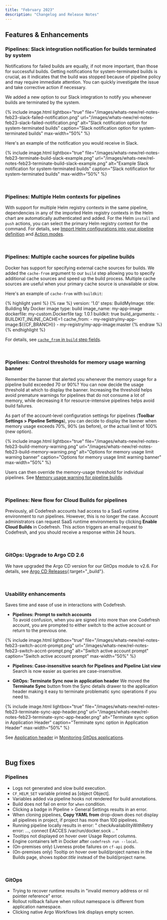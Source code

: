 ```yaml
---
title: "February 2023"
description: "Changelog and Release Notes"
---
```


## Features & Enhancements

### Pipelines: Slack integration notification for builds terminated by system

Notifications for failed builds are equally, if not more important, than those for successful builds. Getting notifications for system-terminated builds is crucial, as it indicates that the build was stopped because of pipeline policy and may require immediate attention. You can quickly investigate the issue and take corrective action if necessary.

We added a new option to our Slack integration to notify you whenever builds are terminated by the system.

{% include
 image.html
 lightbox="true"
 file="/images/whats-new/rel-notes-feb23-slack-failed-notification.png"
 url="/images/whats-new/rel-notes-feb23-slack-failed-notification.png"
 alt="Slack notification option for system-terminated builds"
 caption="Slack notification option for system-terminated builds"
 max-width="50%"
%}

Here's an example of the notification you would receive in Slack.

{% include
 image.html
 lightbox="true"
 file="/images/whats-new/rel-notes-feb23-terminate-build-slack-example.png"
 url="/images/whats-new/rel-notes-feb23-terminate-build-slack-example.png"
 alt="Example Slack notification for system-terminated builds"
 caption="Slack notification for system-terminated builds"
 max-width="50%"
%}

<br>

### Pipelines: Multiple Helm contexts for pipelines

With support for multiple Helm registry contexts in the same pipeline, dependencies in any of the imported Helm registry contexts in the Helm chart are automatically authenticated and added.
For the Helm `install` and `push` actions, you can select the primary Helm registry context for the command.
For details, see [Import Helm configurations into your pipeline definition]({{site.baseurl}}/docs/deployments/helm/using-helm-in-codefresh-pipeline/#step-4-optional-import-helm-configurations-into-your-pipeline-definition) and [Action modes]({{site.baseurl}}/docs/deployments/helm/using-helm-in-codefresh-pipeline/#helm-step-action-modes).

<br>

### Pipelines: Multiple cache sources for pipeline builds

Docker has support for specifying external cache sources for builds. We added the `cache-from` argument to our `build` step allowing you to specify additional cache sources and speed up the build process. Multiple cache sources are useful when your primary cache source is unavailable or slow.

Here's an example of `cache-from` with `buildkit`:

{% highlight yaml %}
{% raw %}
version: '1.0'
steps:
  BuildMyImage:
    title: Building My Docker image
    type: build
    image_name: my-app-image
    dockerfile: my-custom.Dockerfile
    tag: 1.0.1
    buildkit: true
    build_arguments:
    - BUILDKIT_INLINE_CACHE=1
    cache_from:
    - my-registry/my-app-image:${{CF_BRANCH}}
    - my-registry/my-app-image:master
{% endraw %}
{% endhighlight %}

For details, see [`cache_from` in `build` step fields]({{site.baseurl}}/docs/pipelines/steps/build/#fields).

<br>

### Pipelines: Control thresholds for memory usage warning banner

Remember the banner that alerted you whenever the memory usage for a pipeline build exceeded 70 or 90%?
You can now decide the usage threshold at which to display the banner. Increasing the threshold helps avoid premature warnings for pipelines that do not consume a lot of memory, while decreasing it for resource-intensive pipelines helps avoid build failures.

As part of the account-level configuration settings for pipelines (**Toolbar Settings > Pipeline Settings**), you can decide to display the banner when memory usage exceeds 70%, 90% (as before), or the actual limit of 100% (new option).

{% include
 image.html
 lightbox="true"
 file="/images/whats-new/rel-notes-feb23-build-memory-warning.png"
 url="/images/whats-new/rel-notes-feb23-build-memory-warning.png"
 alt="Options for memory usage limit warning banner"
 caption="Options for memory usage limit warning banner"
 max-width="50%"
%}

Users can then override the memory-usage threshold for individual pipelines.
See [Memory usage warning for pipeline builds]({{site.baseurl}}/docs/pipelines/configuration/pipeline-settings/#memory-usage-warning-for-pipeline-builds).

<br>

### Pipelines: New flow for Cloud Builds for pipelines

Previously, all Codefresh accounts had access to a SaaS runtime environment to run pipelines. However, this is no longer the case. Account administrators can request SaaS runtime environments by clicking **Enable Cloud Builds** in Codefresh. This action triggers an email request to Codefresh, and you should receive a response within 24 hours.

<br>

### GitOps: Upgrade to Argo CD 2.6

We have upgraded the Argo CD version for our GitOps module to v2.6.
For details, see [Argo CD Releases](https://github.com/argoproj/argo-cd/releases){:target="\_build"}.

<br>

### Usability enhancements

Saves time and ease of use in interactions with Codefresh.  

* **Pipelines: Prompt to switch accounts**  
  To avoid confusion, when you are signed into more than one Codefresh account, you are prompted to either switch to the active account or return to the previous one.

{% include
 image.html
 lightbox="true"
 file="/images/whats-new/rel-notes-feb23-switch-accnt-prompt.png"
 url="/images/whats-new/rel-notes-feb23-switch-accnt-prompt.png"
 alt="Switch active account prompt"
 caption="Switch active account prompt"
 max-width="50%"
%}

* **Pipelines: Case-insensitive search for Pipelines and Pipeline List view**
  Search is now easier as queries are case-insensitive.

* **GitOps: Terminate Sync now in application header**
We moved the **Terminate Sync** button from the Sync details drawer to the application header making it easy to terminate problematic sync operations if you need to.

{% include
 image.html
 lightbox="true"
 file="/images/whats-new/rel-notes-feb23-terminate-sync-app-header.png"
 url="/images/whats-new/rel-notes-feb23-terminate-sync-app-header.png"
 alt="Terminate sync option in Application Header"
 caption="Terminate sync option in Application Header"
 max-width="50%"
%}

See [Application header]({{site.baseurl}}/docs/deployments/gitops/applications-dashboard/#get-status-from-application-header) in [Monitoring GitOps applications]({{site.baseurl}}/docs/deployments/gitops/applications-dashboard/).

<br>

## Bug fixes

### Pipelines

* Logs not generated and slow build execution.
* `CF_HELM_SET` variable  printed as [object Object].
* Variables added via pipeline hooks not rendered for build annotations.
* Build does not fail on error for `when` condition.
* Clicking a badge in Pipeline > General Settings results in an error.
* When cloning pipelines, **Copy YAML from** drop-down does not display all pipelines in project, if project has more than 100 pipelines.  
* Running pipeline locally results in error: " checkAvailabilityWithRetry error: ..., connect EACCES /var/run/docker.sock .. "
* Tooltips not displayed on hover over Usage Report columns.
* Engine containers left in Docker after `codefresh run --local`.
* (On-premises only) Liveness probe failures on `cf-api` pods.
* (On-premises only) Tooltip on hover over build/project names in the Builds page, shows _topbar.title_ instead of the build/project name.

<br>

### GitOps

* Trying to recover runtime results in "invalid memory address or nil pointer reference" error.
* Rollout rollback failure when rollout namespace is different from application namespace.
* Clicking native Argo Workflows link displays empty screen.
